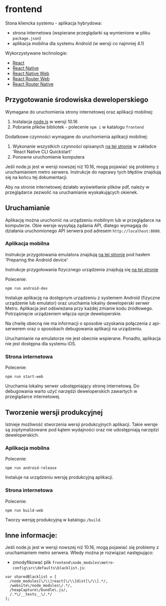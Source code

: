 # frontend

Stona kliencka systemu - aplikacja hybrydowa:
 - strona internetowa (wspierane przeglądarki są wymienione w pliku `package.json`)
 - aplikacja mobilna dla systemu Android (w wersji co najmniej 4.1)

Wykorzystywane technologie:
- [React](https://pl.reactjs.org/)
- [React Native](https://facebook.github.io/react-native/)
- [React Native Web](http://necolas.github.io/react-native-web/docs/?path=/docs/overview-getting-started--page)
- [React Router Web](https://reacttraining.com/react-router/web/guides/quick-start)
- [React Router Native](https://reacttraining.com/react-router/native/guides/quick-start)

## Przygotowanie środowiska deweloperskiego

Wymagane do uruchomienia strony internetowej oraz aplikacji mobilnej:
1. Instalacja [node.js](https://nodejs.org/en/) w wersji 10.16
2. Pobranie plików bibliotek - polecenie `npm i` w katalogu `frontend`

Dodatkowe czynności wymagane do uruchomienia aplikacji mobilnej:
1. Wykonanie wszystkich czynności opisanych [na tej stronie](https://facebook.github.io/react-native/docs/getting-started) w zakładce 'React Native CLI Quickstart'
2. Ponowne uruchomienie komputera

Jeśli node.js jest w wersji nowszej niż 10.16, mogą pojawiać się problemy z uruchamianiem metro serwera. Instrukcje do naprawy tych błędów znajdują się na końcu tej dokumentacji.

Aby na stronie internetowej działało wyświetlanie plików pdf, należy w przeglądarce zezwolić na uruchamianie wyskakujących okienek.

## Uruchamianie

Aplikację można uruchomić na urządzeniu mobilnym lub w przeglądarce na komputerze. Obie wersje wysyłają żądania API, dlatego wymagają do działania uruchomionego API serwera pod adresem `http://localhost:8080`.

### Aplikacja mobilna

Instrukcje przygotowania emulatora znajdują [na tej stronie](https://facebook.github.io/react-native/docs/getting-started) pod hasłem 'Preparing the Android device'

Instrukcje przygotowania fizycznego urządzenia znajdują się [na tej stronie](https://facebook.github.io/react-native/docs/running-on-device)


Polecenie:
```
npm run android-dev
```
Instaluje aplikację na dostępnym urządzeniu z systemem Android (fizyczne urządzenie lub emulator) oraz uruchamia lokalny deweloperski serwer Metro. Aplikacja jest odświeżana przy każdej zmianie kodu źródłowego. Potrząśnięcie urządzeniem włącza opcje deweloperskie.

Na chwilę obecną nie ma informacji o sposobie uzyskania połączenia z api-serwerem oraz o sposobach debugowania aplikacji na urządzeniu.

Uruchamianie na emulatorze nie jest obecnie wspierane. Ponadto, aplikacja nie jest dostępna dla systemu iOS.

### Strona internetowa

Polecenie:
```
npm run start-web
```
Uruchamia lokalny serwer udostępniający stronę internetową. Do debugowania warto użyć narzędzi deweloperskich zawartych w przeglądarce internetowej.


## Tworzenie wersji produkcyjnej

Istnieje możliwość stworzenia wersji produkcyjnych aplikacji. Takie wersje są zoptymalizowane pod kątem wydajności oraz nie udostępniają narzędzi deweloperskich.

### Aplikacja mobilna

Polecenie:
```
npm run android-release
```
Instaluje na urządzeniu wersję produkcyjną aplikacji.

### Strona internetowa

Polecenie:
```
npm run build-web
```
Tworzy wersję produkcyjną w katalogu `/build`.


## Inne informacje:

Jeśli node.js jest w wersji nowszej niż 10.16, mogą pojawiać się problemy z uruchamianiem metro serwera. Wtedy można je rozwiązać następująco:
- zmodyfikować plik `frontend\node_modules\metro-config\src\defaults\blacklist.js`:
```
var sharedBlacklist = [
  /node_modules[\/\\]react[\/\\]dist[\/\\].*/,
  /website\/node_modules\/.*/,
  /heapCapture\/bundle\.js/,
  /.*\/__tests__\/.*/
];
```
